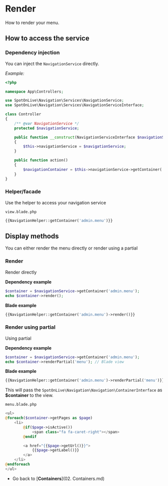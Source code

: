 # Render
How to render your menu.

## How to access the service

### Dependency injection
You can inject the `NavigationService` directly.

*Example:*
```php
<?php

namespace App\Controllers;

use SpotOnLive\Navigation\Services\NavigationService;
use SpotOnLive\Navigation\Services\NavigationServiceInterface;

class Controller
{
    /** @var NavigationService */
    protected $navigationService;

    public function __construct(NavigationServiceInterface $navigationService)
    {
        $this->navigationService = $navigationService;
    }

    public function action()
    {
        $navigationContainer = $this->navigationService->getContainer('admin.menu');
    }
}
```

### Helper/facade
Use the helper to access your navigation service

`view.blade.php`
```php
{{NavigationHelper::getContainer('admin.menu')}}
```

## Display methods
You can either render the menu directly or render using a partial

### Render
Render directly

**Dependency example**
```php
$container = $navigationService->getContainer('admin.menu');
echo $container->render();
```

**Blade example**
```php
{{NavigationHelper::getContainer('admin.menu')->render()}}
```

### Render using partial
Using partial

**Dependency example**
```php
$container = $navigationService->getContainer('admin.menu');
echo $container->renderPartial('menu'); // Blade view
```

**Blade example**
```php
{{NavigationHelper::getContainer('admin.menu')->renderPartial('menu')}}
```

This will pass the `SpotOnLive\Navigation\Navigation\ContainerInterface` as **$container** to the view.

`menu.blade.php`
```php
<ul>
@foreach($container->getPages as $page)
    <li>
        @if($page->isActive())
            <span class="fa fa-caret-right"></span>
        @endif

        <a href="{{$page->getUrl()}}">
            {{$page->getLabel()}}
        </a>
    </li>
@endforeach
</ul>
```
* Go back to [**Containers**](02. Containers.md)